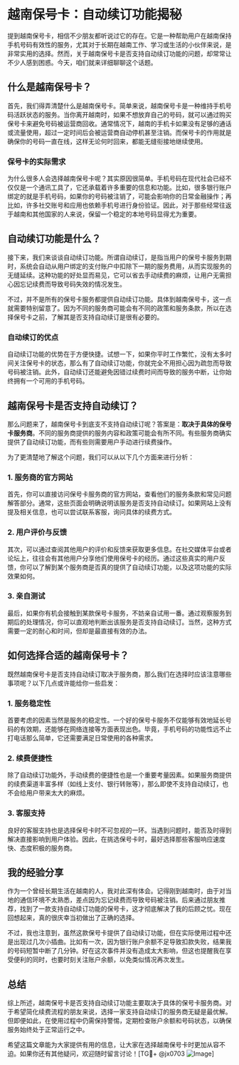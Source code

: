 # 越南保号卡：自动续订功能揭秘

提到越南保号卡，相信不少朋友都听说过它的存在。它是一种帮助用户在越南保持手机号码有效性的服务，尤其对于长期在越南工作、学习或生活的小伙伴来说，是非常实用的选择。然而，关于越南保号卡是否支持自动续订功能的问题，却常常让不少人感到困惑。今天，咱们就来详细聊聊这个话题。

## 什么是越南保号卡？

首先，我们得弄清楚什么是越南保号卡。简单来说，越南保号卡是一种维持手机号码活跃状态的服务。当你离开越南时，如果不想放弃自己的号码，就可以通过购买保号卡来避免号码被运营商回收。通常情况下，越南的手机卡如果没有足够的通话或流量使用，超过一定时间后会被运营商自动停机甚至注销。而保号卡的作用就是确保你的号码一直在线，这样无论何时回来，都能无缝衔接地继续使用。

### 保号卡的实际需求

为什么很多人会选择越南保号卡呢？其实原因很简单。手机号码在现代社会已经不仅仅是一个通讯工具了，它还承载着许多重要的信息和功能。比如，很多银行账户绑定的就是手机号码，如果你的号码被注销了，可能会影响你的日常金融操作；再比如，许多社交账号和应用也依赖手机号进行身份验证。因此，对于那些经常往返于越南和其他国家的人来说，保留一个稳定的本地号码显得尤为重要。

## 自动续订功能是什么？

接下来，我们来谈谈自动续订功能。所谓自动续订，是指当用户的保号卡服务到期时，系统会自动从用户绑定的支付账户中扣除下一期的服务费用，从而实现服务的无缝延续。这种功能的好处显而易见，它可以省去手动续费的麻烦，让用户无需担心因忘记续费而导致号码失效的情况发生。

不过，并不是所有的保号卡服务都提供自动续订功能。具体到越南保号卡，这一点就需要特别留意了。因为不同的服务商可能会有不同的政策和服务条款，所以在选择保号卡之前，了解其是否支持自动续订是很有必要的。

### 自动续订的优点

自动续订功能的优势在于方便快捷。试想一下，如果你平时工作繁忙，没有太多时间关注保号卡的状态，那么有了自动续订功能，你就完全不用担心因为疏忽而导致号码被注销。此外，自动续订还能避免因错过续费时间而导致的服务中断，让你始终拥有一个可用的手机号码。

## 越南保号卡是否支持自动续订？

那么问题来了，越南保号卡到底支不支持自动续订呢？答案是：**取决于具体的保号卡服务商**。不同的服务商提供的服务内容和政策可能会有所不同。有些服务商确实提供了自动续订功能，而有些则需要用户手动进行续费操作。

为了更清楚地了解这个问题，我们可以从以下几个方面来进行分析：

### 1. 服务商的官方网站

首先，你可以直接访问保号卡服务商的官方网站，查看他们的服务条款和常见问题解答部分。通常，这些页面会明确说明该服务是否支持自动续订。如果网站上没有提及相关信息，也可以尝试联系客服，询问具体的续费方式。

### 2. 用户评价与反馈

其次，可以通过查阅其他用户的评价和反馈来获取更多信息。在社交媒体平台或者论坛上，往往会有其他用户分享他们使用保号卡的经历。通过这些真实的用户反馈，你可以了解到某个服务商是否真的提供了自动续订功能，以及这项功能的实际效果如何。

### 3. 亲自测试

最后，如果你有机会接触到某款保号卡服务，不妨亲自试用一番。通过观察服务到期后的处理情况，你可以直观地判断出该服务是否支持自动续订。当然，这种方式需要一定的耐心和时间，但却是最直接有效的办法。

## 如何选择合适的越南保号卡？

既然越南保号卡是否支持自动续订取决于服务商，那么我们在选择时应该注意哪些事项呢？以下几点或许能给你一些启发：

### 1. 服务稳定性

首要考虑的因素当然是服务的稳定性。一个好的保号卡服务不仅能够有效地延长号码的有效期，还能够在网络连接等方面表现出色。毕竟，手机号码的功能性远不止打电话那么简单，它还需要满足日常使用的各种需求。

### 2. 续费便捷性

除了自动续订功能外，手动续费的便捷性也是一个重要考量因素。如果服务商提供的续费渠道丰富多样（如线上支付、银行转账等），那么即使不支持自动续订，也不会给用户带来太大的麻烦。

### 3. 客服支持

良好的客服支持也是选择保号卡时不可忽视的一环。当遇到问题时，能否及时得到解决直接影响到用户体验。因此，在挑选保号卡时，最好选择那些客服响应速度快、态度积极的服务商。

## 我的经验分享

作为一个曾经长期生活在越南的人，我对此深有体会。记得刚到越南时，由于对当地的通信环境不太熟悉，差点因为忘记续费而导致号码被注销。后来通过朋友推荐，找到了一款支持自动续订功能的保号卡，这才彻底解决了我的后顾之忧。现在回想起来，真的很庆幸当初做出了正确的选择。

不过，我也注意到，虽然这款保号卡提供了自动续订功能，但在实际使用过程中还是出现过几次小插曲。比如有一次，因为银行账户余额不足导致扣款失败，结果我的号码短暂中断了几分钟。好在这次事件并没有造成太大影响，但这也提醒我在享受便利的同时，也要时刻关注账户余额，以免类似情况再次发生。

## 总结

综上所述，越南保号卡是否支持自动续订功能主要取决于具体的保号卡服务商。对于希望简化续费流程的朋友来说，选择一家支持自动续订的服务商无疑是最优解。但即便如此，在使用过程中仍需保持警惕，定期检查账户余额和号码状态，以确保服务始终处于正常运行之中。

希望这篇文章能为大家提供有用的信息，让大家在选择越南保号卡时更加从容不迫。如果你还有其他疑问，欢迎随时留言讨论！[TG💪+ @jx0703 ![Image](https://github.com/user-attachments/assets/dbca1d08-cadb-493c-b0ec-ad6f7a83f270)]